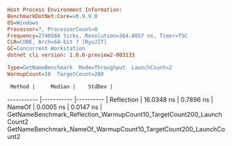 ```ini

Host Process Environment Information:
BenchmarkDotNet.Core=v0.9.9.0
OS=Windows
Processor=?, ProcessorCount=8
Frequency=2740584 ticks, Resolution=364.8857 ns, Timer=TSC
CLR=CORE, Arch=64-bit ? [RyuJIT]
GC=Concurrent Workstation
dotnet cli version: 1.0.0-preview2-003133

Type=GetNameBenchmark  Mode=Throughput  LaunchCount=2  
WarmupCount=10  TargetCount=200  

```
     Method |     Median |    StdDev |
----------- |----------- |---------- |
 Reflection | 16.0348 ns | 0.7896 ns |
     NameOf |  0.0005 ns | 0.0147 ns |
 GetNameBenchmark_Reflection_WarmupCount10_TargetCount200_LaunchCount2
  GetNameBenchmark_NameOf_WarmupCount10_TargetCount200_LaunchCount2
